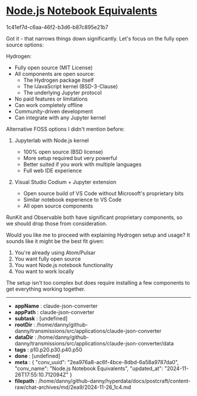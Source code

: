 # [Node.js Notebook Equivalents](https://claude.ai/chat/2ea976a8-ac6f-4bce-8dbd-6a58a9787da0)

1c41ef7d-c6aa-46f2-b3d6-b87c895e21b7

 Got it - that narrows things down significantly. Let's focus on the fully open source options:

Hydrogen:
- Fully open source (MIT License)
- All components are open source:
  - The Hydrogen package itself
  - The IJavaScript kernel (BSD-3-Clause)
  - The underlying Jupyter protocol
- No paid features or limitations
- Can work completely offline
- Community-driven development
- Can integrate with any Jupyter kernel

Alternative FOSS options I didn't mention before:
1. Jupyterlab with Node.js kernel
   - 100% open source (BSD license)
   - More setup required but very powerful
   - Better suited if you work with multiple languages
   - Full web IDE experience
   
2. Visual Studio Codium + Jupyter extension
   - Open source build of VS Code without Microsoft's proprietary bits
   - Similar notebook experience to VS Code
   - All open source components

RunKit and Observable both have significant proprietary components, so we should drop those from consideration.

Would you like me to proceed with explaining Hydrogen setup and usage? It sounds like it might be the best fit given:
1. You're already using Atom/Pulsar
2. You want fully open source
3. You want Node.js notebook functionality
4. You want to work locally

The setup isn't too complex but does require installing a few components to get everything working together.

---

* **appName** : claude-json-converter
* **appPath** : claude-json-converter
* **subtask** : [undefined]
* **rootDir** : /home/danny/github-danny/transmissions/src/applications/claude-json-converter
* **dataDir** : /home/danny/github-danny/transmissions/src/applications/claude-json-converter/data
* **tags** : p10.p20.p30.p40.p50
* **done** : [undefined]
* **meta** : {
  "conv_uuid": "2ea976a8-ac6f-4bce-8dbd-6a58a9787da0",
  "conv_name": "Node.js Notebook Equivalents",
  "updated_at": "2024-11-26T17:55:10.712094Z"
}
* **filepath** : /home/danny/github-danny/hyperdata/docs/postcraft/content-raw/chat-archives/md/2ea9/2024-11-26_1c4.md